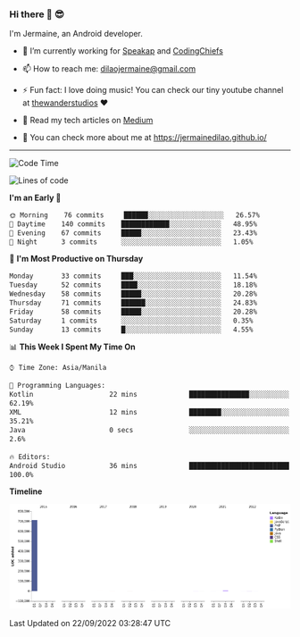 ### Hi there 👋 😎
I'm Jermaine, an Android developer.

- 🔭 I’m currently working for [Speakap](https://www.speakap.com/) and [CodingChiefs](https://codingchiefs.com/en/)

- 📫 How to reach me: dilaojermaine@gmail.com

- ⚡ Fun fact: I love doing music! You can check our tiny youtube channel at [thewanderstudios](https://www.youtube.com/thewanderstudios) ♥️

- 📖 Read my tech articles on [Medium](https://jermainedilao.medium.com/)

- 👀 You can check more about me at https://jermainedilao.github.io/

<!--
**jermainedilao/jermainedilao** is a ✨ _special_ ✨ repository because its `README.md` (this file) appears on your GitHub profile.

Here are some ideas to get you started:

- 🔭 I’m currently working on ...
- 🌱 I’m currently learning ...
- 👯 I’m looking to collaborate on ...
- 🤔 I’m looking for help with ...
- 💬 Ask me about ...
- 📫 How to reach me: ...
- 😄 Pronouns: ...
- ⚡ Fun fact: ...
-->

-------

<!--START_SECTION:waka-->
![Code Time](http://img.shields.io/badge/Code%20Time-0%20secs-blue)

![Lines of code](https://img.shields.io/badge/From%20Hello%20World%20I%27ve%20Written-723%20Thousand%20lines%20of%20code-blue)

**I'm an Early 🐤** 

```text
🌞 Morning    76 commits     ██████░░░░░░░░░░░░░░░░░░░   26.57% 
🌆 Daytime    140 commits    ████████████░░░░░░░░░░░░░   48.95% 
🌃 Evening    67 commits     █████░░░░░░░░░░░░░░░░░░░░   23.43% 
🌙 Night      3 commits      ░░░░░░░░░░░░░░░░░░░░░░░░░   1.05%

```
📅 **I'm Most Productive on Thursday** 

```text
Monday       33 commits     ███░░░░░░░░░░░░░░░░░░░░░░   11.54% 
Tuesday      52 commits     ████░░░░░░░░░░░░░░░░░░░░░   18.18% 
Wednesday    58 commits     █████░░░░░░░░░░░░░░░░░░░░   20.28% 
Thursday     71 commits     ██████░░░░░░░░░░░░░░░░░░░   24.83% 
Friday       58 commits     █████░░░░░░░░░░░░░░░░░░░░   20.28% 
Saturday     1 commits      ░░░░░░░░░░░░░░░░░░░░░░░░░   0.35% 
Sunday       13 commits     █░░░░░░░░░░░░░░░░░░░░░░░░   4.55%

```


📊 **This Week I Spent My Time On** 

```text
⌚︎ Time Zone: Asia/Manila

💬 Programming Languages: 
Kotlin                   22 mins             ███████████████░░░░░░░░░░   62.19% 
XML                      12 mins             ████████░░░░░░░░░░░░░░░░░   35.21% 
Java                     0 secs              ░░░░░░░░░░░░░░░░░░░░░░░░░   2.6%

🔥 Editors: 
Android Studio           36 mins             █████████████████████████   100.0%

```

**Timeline**

![Chart not found](https://raw.githubusercontent.com/jermainedilao/jermainedilao/main/charts/bar_graph.png) 


 Last Updated on 22/09/2022 03:28:47 UTC
<!--END_SECTION:waka-->
